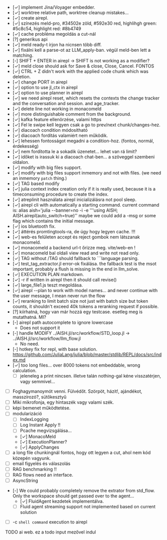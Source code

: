  - [✓] implement Jina/Voyager embedder. 
 - [✓] worktree relative path, worktree cleanup mistakes...
 - [✓] create airepl. 
 - [✓] színezés meld-pro, #34502e zöld, #592e30 red, highlihgh green: #5c8c54, highlight red: #8b4749
 - [✓] cache probléma megoldás a cut-nál
 - [?] generikus api
 - [✓] meld ready-t írjon ha nicnsen több diff.
 - [✓] fixálni kell a parse-ot az LLM_apply-ban. végül meld-ben lett a matching.
 - [-] SHIFT + ENTER in airepl -> SHIFT is not working as a modifier?
 - [✓] meld close should ask for Save & close, Close, Cancel. FONTOS
 - [✓] CTRL + Z didn't work with the applied code chunk which was deletion.
 - [✓] change PORT in airepl
 - [✓] option to use jl_ctx in airepl
 - [✓] option to use planner in airepl
 - [✓] we need airepl reset, which resets the contexts the change tracker and the conversation and session. and age_tracker.
 - [✓] delete line not working in monacomeld
 - [✓] more distinguishable comment from the background.
 - [✓] kafka feature ellenörzése, valami https
 - [✓] Fel le swipe kell legyen csak a go to prev/next chunk/changes-hez.
 - [✓] diacoach condition módosítható
 - [✓] diacoach fordítás valamiért nem működik.
 - [✓] lehessen fontosságot megadni a condition-hoz. (fontos, normál, érdekesség)
 - [✓] nem fordította le a sokadik üzenetet... lehet van rá limit?
 - [✓] időket is irassuk ki a diacoach chat-ben... a szöveggel szembeni oldalon.
 - [✓] modify with big files support.
 - [✓] modify with big files support inmemory and not with files. (we need an inmemory `patch` thing.)
 - [✓] TAG based modify
 - [✓] julia context index creation only if it is really used, because it is a timeconsuming procedure to create the index.
 - [✓] atreplinit használata airepl inicializálásra not pool sleep.
 - [✓] airepl cli with automatically a starting command. current command is: alias aish='julia --banner=no -i -e '\''using AISH; AISH.airepl(auto_switch=true)'\' maybe we could add a -msg or some flag which contains the initial message.
 - [✓] ios bluetooth fix.
 - [✓] áttérés promtingtools-ra, de úgy hogy legyen cache. !!!
 - [✓] web-es felületen accept és reject gombok nem látszanak monacomeld.
 - [✓] monacomeld a backend url-t őrizze meg. vite/web-en !
 - [✓] monacomeld bal oldali view read and write not read only.
 - [✓] TAG without /TAG should fallback to ```language parsing.
 - [✓] test_tag_extractor.jl error-ok fixálása. the fallback test is the msot important, probably a flush is missing in the end in llm_solve.
 - [✓] EXECUTION PLAN markdown.
 - [✓] -r if written in airepl then it should call revise()
 - [✓] large_file1.js teszt megoldása.
 - [✓] airepl --plan to work with model names... and never continue with the user message, I mean never run the flow
 - [✓] reranking to limit batch size not just with batch size but token counts, it shouldn't exceed 40k tokens a reranking request if possible.
 - [?] kiírhatná, hogy van már hozzá egy testcase. esetleg meg is mutathatná. MI?
 - [-] airepl path autocomplete to ignore lowercase
    - Does not support it
 - [-] handle MODIFY ../AISH.jl/src/workflow/STD_loop.jl -> ../AISH.jl/src/workflow/llm_flow.jl
    - No need.
 - [-] hotkey fix for repl, with base solution. https://github.com/JuliaLang/julia/blob/master/stdlib/REPL/docs/src/index.md
 - [✓] too long files... over 8000 tokens not embeddable, wrong calculation.
   - [ ] jeleneleg a print nincsen. illetve talán nothing-gal kéne visszatérjen, vagy semmivel... 
 - [ ] Foghagymanoymót venni. Fülvédőt. Szörpöt, házit!, ajándékot, masszírozó?, sütőkesztyű
 - [ ] Miki mikrofonja, egy hintaszék vagy valami szék. 
 - [ ] képi bemenet működtetése.
 - [ ] modularizáció
   - [ ] IndexLogging
   - [ ] Log Instant Apply !!
   - [ ] Pcache megvizsgálása...
   - [✓] MonacoMeld
   - [✓] ExecutionPlanner?
   - [✓] ApplyChanges
 - [ ] a long file chunkingnál fontos, hogy ott legyen a cut, ahol nem kód közepén vagyunk.
 - [ ] email figyelés és válaszolás
 - [ ] RAG benchmarking !!
 - [ ] RAG flows need an interface.
 - [ ] AsyncString
 - [-] We could probably completely remove the extrator from std_flow. Only the workspace should get passed over to the agent...
   - [✓] FluidAgent kezdetek implementálva.
   - [ ] Fluid agent streaming support not implemented based on current solution
 - [ ] -c `shell command` execution to airepl


TODO ai web.
 ez a todo input mezővel indul
